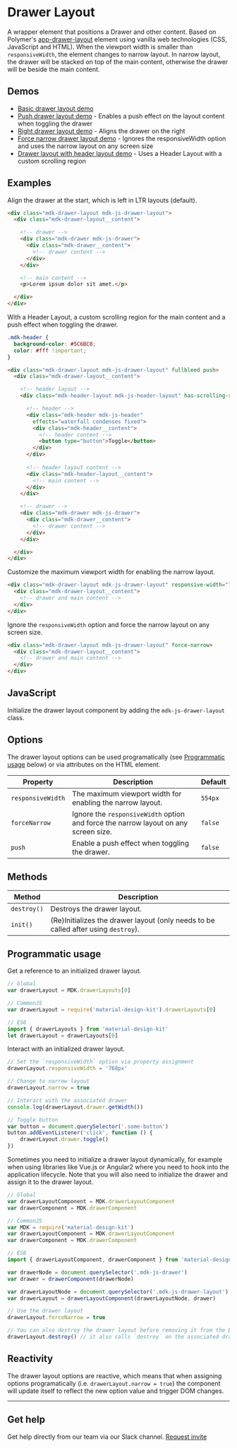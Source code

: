 # Drawer Layout

A wrapper element that positions a Drawer and other content. Based on Polymer's [app-drawer-layout](https://elements.polymer-project.org/elements/app-layout?active=app-drawer-layout) element using vanilla web technologies (CSS, JavaScript and HTML). When the viewport width is smaller than `responsiveWidth`, the element changes to narrow layout. In narrow layout, the drawer will be stacked on top of the main content, otherwise the drawer will be beside the main content.

## Demos

- [Basic drawer layout demo](http://mdk-demo.themekit.io/drawer-layout.html)
- [Push drawer layout demo](http://mdk-demo.themekit.io/drawer-layout-push.html) - Enables a push effect on the layout content when toggling the drawer
- [Right drawer layout demo](http://mdk-demo.themekit.io/drawer-layout-right.html) - Aligns the drawer on the right
- [Force narrow drawer layout demo](http://mdk-demo.themekit.io/drawer-layout-force-narrow.html) - Ignores the responsiveWidth option and uses the narrow layout on any screen size
- [Drawer layout with header layout demo](http://mdk-demo.themekit.io/drawer-layout-with-header-layout.html) - Uses a Header Layout with a custom scrolling region

## Examples

Align the drawer at the start, which is left in LTR layouts (default).

```html
<div class="mdk-drawer-layout mdk-js-drawer-layout">
  <div class="mdk-drawer-layout__content">

    <!-- drawer -->
    <div class="mdk-drawer mdk-js-drawer">
      <div class="mdk-drawer__content">
        <!-- drawer content -->
      </div>
    </div>

    <!-- main content -->
    <p>Lorem ipsum dolor sit amet.</p>

  </div>
</div>
```

With a Header Layout, a custom scrolling region for the main content and a push effect when toggling the drawer.

```css
.mdk-header {
  background-color: #5C6BC0;
  color: #fff !important;
}
```

```html
<div class="mdk-drawer-layout mdk-js-drawer-layout" fullbleed push>
  <div class="mdk-drawer-layout__content">

    <!-- header layout -->
    <div class="mdk-header-layout mdk-js-header-layout" has-scrolling-region>

      <!-- header -->
      <div class="mdk-header mdk-js-header"
        effects="waterfall condenses fixed">
        <div class="mdk-header__content">
          <!-- header content -->
          <button type="button">Toggle</button>
        </div>
      </div>
      
      <!-- header layout content -->
      <div class="mdk-header-layout__content">
        <!-- main content -->
      </div>
    </div>

    <!-- drawer -->
    <div class="mdk-drawer mdk-js-drawer">
      <div class="mdk-drawer__content">
        <!-- drawer content -->
      </div>
    </div>

  </div>
</div>
```

Customize the maximum viewport width for enabling the narrow layout.

```html
<div class="mdk-drawer-layout mdk-js-drawer-layout" responsive-width="768px">
  <div class="mdk-drawer-layout__content">
    <!-- drawer and main content -->
  </div>
</div>
```

Ignore the `responsiveWidth` option and force the narrow layout on any screen size.

```html
<div class="mdk-drawer-layout mdk-js-drawer-layout" force-narrow>
  <div class="mdk-drawer-layout__content">
    <!-- drawer and main content -->
  </div>
</div>
```

## JavaScript

Initialize the drawer layout component by adding the `mdk-js-drawer-layout` class.

## Options

The drawer layout options can be used programatically (see [Programmatic usage](#programmatic-usage) below) or via attributes on the HTML element.

<table>
  <thead>
    <tr>
      <th>Property</th>
      <th>Description</th>
      <th>Default</th>
    </tr>
  </thead>
  <tbody>
    <tr>
      <td><code>responsiveWidth</code></td>
      <td>The maximum viewport width for enabling the narrow layout.</td>
      <td><code>554px</code></td>
    </tr>
    <tr>
      <td><code>forceNarrow</code></td>
      <td>Ignore the <code>responsiveWidth</code> option and force the narrow layout on any screen size.</td>
      <td><code>false</code></td>
    </tr>
    <tr>
      <td><code>push</code></td>
      <td>Enable a push effect when toggling the drawer.</td>
      <td><code>false</code></td>
    </tr>
  </tbody>
</table>

## Methods

<table>
  <thead>
    <tr>
      <th>Method</th>
      <th>Description</th>
    </tr>
  </thead>
  <tbody>
    <tr>
      <td><code>destroy()</code></td>
      <td>Destroys the drawer layout.</td>
    </tr>
    <tr>
      <td><code>init()</code></td>
      <td>(Re)Initializes the drawer layout (only needs to be called after using <code>destroy</code>).</td>
    </tr>
  </tbody>
</table>

## Programmatic usage

Get a reference to an initialized drawer layout.

```js
// Global
var drawerLayout = MDK.drawerLayouts[0]

// CommonJS
var drawerLayout = require('material-design-kit').drawerLayouts[0]

// ES6
import { drawerLayouts } from 'material-design-kit'
let drawerLayout = drawerLayouts[0]
```

Interact with an initialized drawer layout.

```js
// Set the `responsiveWidth` option via property assignment
drawerLayout.responsiveWidth = '768px'

// Change to narrow layout
drawerLayout.narrow = true

// Interact with the associated drawer
console.log(drawerLayout.drawer.getWidth())

// Toggle button
var button = document.querySelector('.some-button')
button.addEventListener('click', function () {
	drawerLayout.drawer.toggle()
})
```

Sometimes you need to initialize a drawer layout dynamically, for example when using libraries like Vue.js or Angular2 where you need to hook into the application lifecycle. Note that you will also need to initialize the drawer and assign it to the drawer layout.

```js
// Global
var drawerLayoutComponent = MDK.drawerLayoutComponent
var drawerComponent = MDK.drawerComponent

// CommonJS
var MDK = require('material-design-kit')
var drawerLayoutComponent = MDK.drawerLayoutComponent
var drawerComponent = MDK.drawerComponent

// ES6
import { drawerLayoutComponent, drawerComponent } from 'material-design-kit'
```

```js
var drawerNode = document.querySelector('.mdk-js-drawer')
var drawer = drawerComponent(drawerNode)

var drawerLayoutNode = document.querySelector('.mdk-js-drawer-layout')
var drawerLayout = drawerLayoutComponent(drawerLayoutNode, drawer)

// Use the drawer layout
drawerLayout.forceNarrow = true

// You can also destroy the drawer layout before removing it from the DOM
drawerLayout.destroy() // it also calls `destroy` on the associated drawer
```

## Reactivity

The drawer layout options are reactive, which means that when assigning options programatically (i.e. `drawerLayout.narrow = true`) the component will update itself to reflect the new option value and trigger DOM changes.

---

## Get help
Get help directly from our team via our Slack channel. [Request invite](http://themekit-slack-invite.stamplayapp.com/)